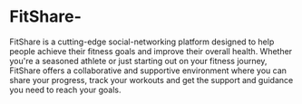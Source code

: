 # FitShare-
FitShare is a cutting-edge social-networking platform designed to help people achieve their fitness goals and improve their overall health. Whether you're a seasoned athlete or just starting out on your fitness journey, FitShare offers a collaborative and supportive environment where you can share your progress, track your workouts and get the support and guidance you need to reach your goals.
